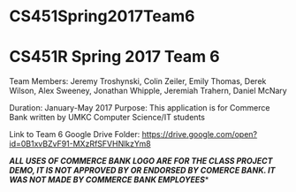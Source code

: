 # CS451Spring2017Team6
# CS451R Spring 2017 Team 6
Team Members:
Jeremy Troshynski,
Colin Zeiler,
Emily Thomas,
Derek Wilson,
Alex Sweeney,
Jonathan Whipple,
Jeremiah Trahern,
Daniel McNary

Duration: January-May 2017
Purpose: This application is for Commerce Bank written by UMKC Computer Science/IT students

Link to Team 6 Google Drive Folder: https://drive.google.com/open?id=0B1xvBZvF91-MXzRfSFVHNlkzYm8

*****ALL USES OF COMMERCE BANK LOGO ARE FOR THE CLASS PROJECT DEMO, IT IS NOT APPROVED BY OR ENDORSED BY COMERCE BANK. IT WAS NOT MADE BY COMMERCE BANK EMPLOYEES******

